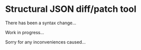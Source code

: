 Structural JSON diff/patch tool
===============================

There has been a syntax change...

Work in progress...

Sorry for any inconveniences caused...
